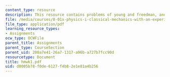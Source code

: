 ```yaml
---
content_type: resource
description: This resource contains problems of young and freedman, and fermi estimation.
file: /media/courses/8-01x-physics-i-classical-mechanics-with-an-experimental-focus-fall-2002/d8005b78f0de6127f4b82e1e81a4b256_hmwk1.pdf
file_type: application/pdf
learning_resource_types:
- Assignments
ocw_type: OCWFile
parent_title: Assignments
parent_type: CourseSection
parent_uid: 200a7e41-26a7-1317-a96b-a727b7fcc90d
resourcetype: Document
title: hmwk1.pdf
uid: d8005b78-f0de-6127-f4b8-2e1e81a4b256
---
```

